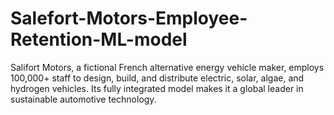 # Salefort-Motors-Employee-Retention-ML-model
Salifort Motors, a fictional French alternative energy vehicle maker, employs 100,000+ staff to design, build, and distribute electric, solar, algae, and hydrogen vehicles. Its fully integrated model makes it a global leader in sustainable automotive technology.
